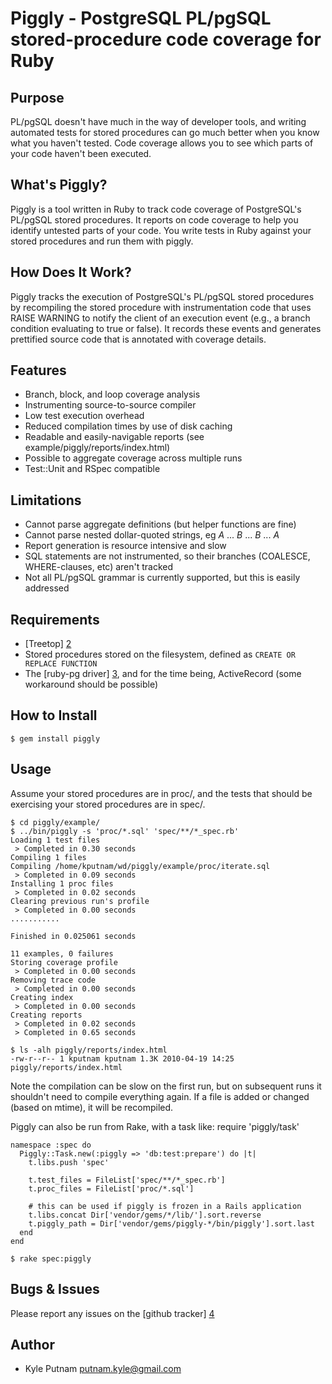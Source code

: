 # Piggly - PostgreSQL PL/pgSQL stored-procedure code coverage for Ruby

## Purpose

PL/pgSQL doesn't have much in the way of developer tools, and writing automated tests for
stored procedures can go much better when you know what you haven't tested. Code coverage
allows you to see which parts of your code haven't been executed.

## What's Piggly?

Piggly is a tool written in Ruby to track code coverage of PostgreSQL's PL/pgSQL stored
procedures. It reports on code coverage to help you identify untested parts of your code.  You
write tests in Ruby against your stored procedures and run them with piggly.

## How Does It Work?

Piggly tracks the execution of PostgreSQL's PL/pgSQL stored procedures by recompiling
the stored procedure with instrumentation code that uses RAISE WARNING to notify the
client of an execution event (e.g., a branch condition evaluating to true or false).  It records
these events and generates prettified source code that is annotated with coverage details.

## Features

* Branch, block, and loop coverage analysis
* Instrumenting source-to-source compiler
* Low test execution overhead
* Reduced compilation times by use of disk caching
* Readable and easily-navigable reports (see example/piggly/reports/index.html)
* Possible to aggregate coverage across multiple runs
* Test::Unit and RSpec compatible

## Limitations

* Cannot parse aggregate definitions (but helper functions are fine)
* Cannot parse nested dollar-quoted strings, eg $A$ ... $B$ ... $B$ ... $A$
* Report generation is resource intensive and slow
* SQL statements are not instrumented, so their branches (COALESCE, WHERE-clauses, etc) aren't tracked
* Not all PL/pgSQL grammar is currently supported, but this is easily addressed

## Requirements

* [Treetop] [2]
* Stored procedures stored on the filesystem, defined as `CREATE OR REPLACE FUNCTION`
* The [ruby-pg driver] [3], and for the time being, ActiveRecord (some workaround should be possible)

## How to Install

    $ gem install piggly

## Usage

Assume your stored procedures are in proc/, and the tests that should be exercising your
stored procedures are in spec/.

    $ cd piggly/example/
    $ ../bin/piggly -s 'proc/*.sql' 'spec/**/*_spec.rb'
    Loading 1 test files
     > Completed in 0.30 seconds
    Compiling 1 files
    Compiling /home/kputnam/wd/piggly/example/proc/iterate.sql
     > Completed in 0.09 seconds
    Installing 1 proc files
     > Completed in 0.02 seconds
    Clearing previous run's profile
     > Completed in 0.00 seconds
    ...........

    Finished in 0.025061 seconds

    11 examples, 0 failures
    Storing coverage profile
     > Completed in 0.00 seconds
    Removing trace code
     > Completed in 0.00 seconds
    Creating index
     > Completed in 0.00 seconds
    Creating reports
     > Completed in 0.02 seconds
     > Completed in 0.65 seconds

    $ ls -alh piggly/reports/index.html
    -rw-r--r-- 1 kputnam kputnam 1.3K 2010-04-19 14:25 piggly/reports/index.html

Note the compilation can be slow on the first run, but on subsequent runs it shouldn't need
to compile everything again. If a file is added or changed (based on mtime), it will be recompiled.

Piggly can also be run from Rake, with a task like:
    require 'piggly/task'

    namespace :spec do
      Piggly::Task.new(:piggly => 'db:test:prepare') do |t|
        t.libs.push 'spec'

        t.test_files = FileList['spec/**/*_spec.rb']
        t.proc_files = FileList['proc/*.sql']

        # this can be used if piggly is frozen in a Rails application
        t.libs.concat Dir['vendor/gems/*/lib/'].sort.reverse
        t.piggly_path = Dir['vendor/gems/piggly-*/bin/piggly'].sort.last
      end
    end

    $ rake spec:piggly

## Bugs & Issues

Please report any issues on the [github tracker] [4]

## Author

* Kyle Putnam <putnam.kyle@gmail.com>

  [1]: http://github.com/relevance/rcov/
  [2]: http://github.com/nathansobo/treetop
  [3]: http://bitbucket.org/ged/ruby-pg/
  [4]: http://github.com/kputnam/piggly/issues
